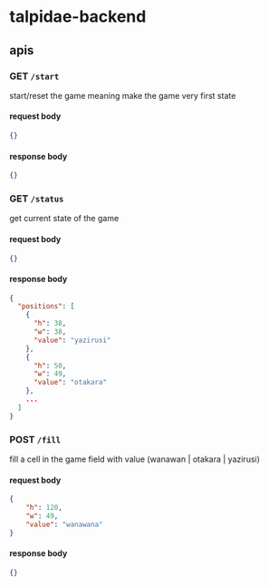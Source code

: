 # talpidae-backend 


## apis

### GET `/start`

start/reset the game meaning make the game very first state

#### request body

```json
{}
```

#### response body

```json
{}
```

### GET `/status`

get current state of the game

#### request body

```json
{}
```

#### response body

```json
{
  "positions": [
    {
      "h": 38,
      "w": 38,
      "value": "yazirusi"
    },
    {
      "h": 50,
      "w": 49,
      "value": "otakara"
    },
    ...
  ]
}
```

### POST `/fill`

fill a cell in the game field with value (wanawan | otakara | yazirusi)

#### request body

```json
{
    "h": 120,
    "w": 49,
    "value": "wanawana"
}
```

#### response body

```json
{}
```
